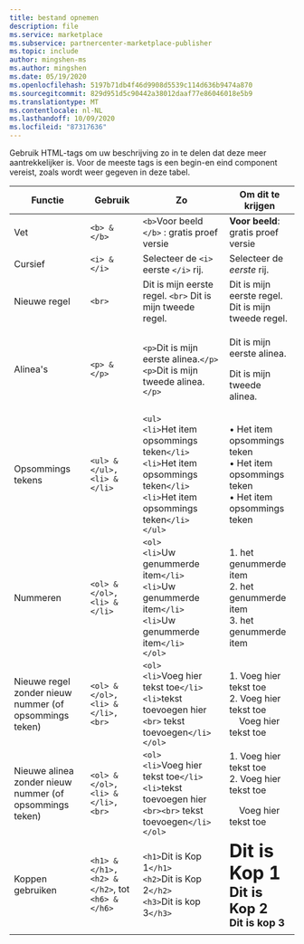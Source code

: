 ```yaml
---
title: bestand opnemen
description: file
ms.service: marketplace
ms.subservice: partnercenter-marketplace-publisher
ms.topic: include
author: mingshen-ms
ms.author: mingshen
ms.date: 05/19/2020
ms.openlocfilehash: 5197b71db4f46d9908d5539c114d636b9474a870
ms.sourcegitcommit: 829d951d5c90442a38012daaf77e86046018e5b9
ms.translationtype: MT
ms.contentlocale: nl-NL
ms.lasthandoff: 10/09/2020
ms.locfileid: "87317636"
---
```

Gebruik HTML-tags om uw beschrijving zo in te delen dat deze meer aantrekkelijker is. Voor de meeste tags is een begin-en eind component vereist, zoals wordt weer gegeven in deze tabel.

|   Functie  |  Gebruik  |  Zo  |  Om dit te krijgen   |
| --- | --- | --- | --- |
|   Vet  |  `<b> & </b>`  |  `<b>`Voor beeld `</b>` : gratis proef versie  |  **Voor beeld**: gratis proef versie   |
|   Cursief  |  `<i> & </i>`  |  Selecteer de `<i>` eerste `</i>` rij.  |  Selecteer de *eerste* rij.   |
|   Nieuwe regel  |  `<br>`  |  Dit is mijn eerste regel. `<br>` Dit is mijn tweede regel.  |  Dit is mijn eerste regel.<br>Dit is mijn tweede regel.  |
|  Alinea's  |  `<p> & </p>`  |  `<p>`Dit is mijn eerste alinea.`</p>`<br>`<p>`Dit is mijn tweede alinea.`</p>`   |   <p>Dit is mijn eerste alinea.</p><p>Dit is mijn tweede alinea.</p>   |
|   Opsommings tekens  |  `<ul> & </ul>, <li> & </li>`  |  `<ul>`<br>`<li>`Het item opsommings teken`</li>`<br>`<li>`Het item opsommings teken`</li>`<br>`<li>`Het item opsommings teken`</li>`<br>`</ul>`  |  • Het item opsommings teken<br>• Het item opsommings teken<br>• Het item opsommings teken   |
|   Nummeren  |  `<ol> & </ol>, <li> & </li>`  |  `<ol>`<br>`<li>`Uw genummerde item`</li>`<br>`<li>`Uw genummerde item`</li>`<br>`<li>`Uw genummerde item`</li>`<br>`</ol>`   |   1. het genummerde item<br>2. het genummerde item<br>3. het genummerde item   |
|   Nieuwe regel zonder nieuw nummer (of opsommings teken)  |  `<ol> & </ol>, <li> & </li>, <br>`  |  `<ol>`<br>`<li>`Voeg hier tekst toe`</li>`<br>`<li>`tekst toevoegen hier `<br>` tekst toevoegen`</li>`<br>`</ol>`  |  1. Voeg hier tekst toe<br>2. Voeg hier tekst toe<br>&nbsp;&nbsp;&nbsp;&nbsp;Voeg hier tekst toe   |
|   Nieuwe alinea zonder nieuw nummer (of opsommings teken)  |  `<ol> & </ol>, <li> & </li>, <br>`  |  `<ol>`<br>`<li>`Voeg hier tekst toe`</li>`<br>`<li>`tekst toevoegen hier `<br><br>` tekst toevoegen`</li>`<br>`</ol>`  |  1. Voeg hier tekst toe<br>2. Voeg hier tekst toe<p>&nbsp;&nbsp;&nbsp;&nbsp;Voeg hier tekst toe   |
|   Koppen gebruiken  |  `<h1> & </h1>, <h2> & </h2>`, tot `<h6> & </h6>`  |  `<h1>`Dit is Kop 1`</h1>`<br>`<h2>`Dit is Kop 2`</h2>`<br>`<h3>`Dit is kop 3`</h3>`  |  **<font size="+3">Dit is Kop 1</font>**<br>**<font size="+2">Dit is Kop 2</font>**<br>**<font size="+1">Dit is kop 3</font>**  |
| | | |
